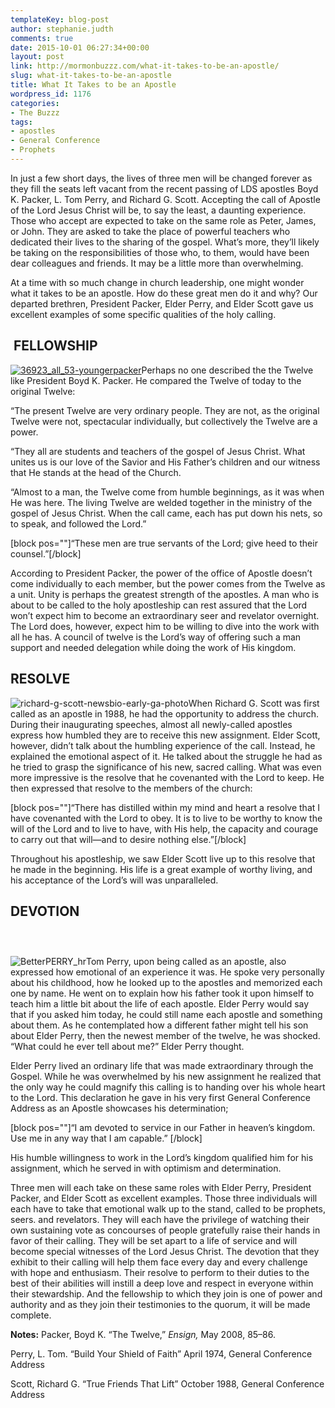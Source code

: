 ```yaml
---
templateKey: blog-post
author: stephanie.judth
comments: true
date: 2015-10-01 06:27:34+00:00
layout: post
link: http://mormonbuzzz.com/what-it-takes-to-be-an-apostle/
slug: what-it-takes-to-be-an-apostle
title: What It Takes to be an Apostle
wordpress_id: 1176
categories:
- The Buzzz
tags:
- apostles
- General Conference
- Prophets
---
```


In just a few short days, the lives of three men will be changed forever as they fill the seats left vacant from the recent passing of LDS apostles Boyd K. Packer, L. Tom Perry, and Richard G. Scott. Accepting the call of Apostle of the Lord Jesus Christ will be, to say the least, a daunting experience. Those who accept are expected to take on the same role as Peter, James, or John. They are asked to take the place of powerful teachers who dedicated their lives to the sharing of the gospel. What’s more, they’ll likely be taking on the responsibilities of those who, to them, would have been dear colleagues and friends. It may be a little more than overwhelming. 

At a time with so much change in church leadership, one might wonder what it takes to be an apostle. How do these great men do it and why? Our departed brethren, President Packer, Elder Perry, and Elder Scott gave us excellent examples of some specific qualities of the holy calling. 


##  **FELLOWSHIP**  




[![36923_all_53-youngerpacker](http://mormonbuzzz.com/wp-content/uploads/2015/09/36923_all_53-youngerpacker.jpg)](http://mormonbuzzz.com/wp-content/uploads/2015/09/36923_all_53-youngerpacker.jpg)Perhaps no one described the the Twelve like President Boyd K. Packer. He compared the Twelve of today to the original Twelve:

“The present Twelve are very ordinary people. They are not, as the original Twelve were not, spectacular individually, but collectively the Twelve are a power.

“They all are students and teachers of the gospel of Jesus Christ. What unites us is our love of the Savior and His Father’s children and our witness that He stands at the head of the Church.

“Almost to a man, the Twelve come from humble beginnings, as it was when He was here. The living Twelve are welded together in the ministry of the gospel of Jesus Christ. When the call came, each has put down his nets, so to speak, and followed the Lord.”

[block pos=""]“These men are true servants of the Lord; give heed to their counsel.”[/block]

According to President Packer, the power of the office of Apostle doesn’t come individually to each member, but the power comes from the Twelve as a unit. Unity is perhaps the greatest strength of the apostles. A man who is about to be called to the holy apostleship can rest assured that the Lord won’t expect him to become an extraordinary seer and revelator overnight. The Lord does, however, expect him to be willing to dive into the work with all he has. A council of twelve is the Lord’s way of offering such a man support and needed delegation while doing the work of His kingdom.


## **RESOLVE**




![richard-g-scott-newsbio-early-ga-photo](http://mormonbuzzz.com/wp-content/uploads/2015/09/richard-g-scott-newsbio-early-ga-photo-240x300.jpg)When Richard G. Scott was first called as an apostle in 1988, he had the opportunity to address the church. During their inaugurating speeches, almost all newly-called apostles express how humbled they are to receive this new assignment. Elder Scott, however, didn’t talk about the humbling experience of the call. Instead, he explained the emotional aspect of it. He talked about the struggle he had as he tried to grasp the significance of his new, sacred calling. What was even more impressive is the resolve that he covenanted with the Lord to keep. He then expressed that resolve to the members of the church:

[block pos=""]“There has distilled within my mind and heart a resolve that I have covenanted with the Lord to obey. It is to live to be worthy to know the will of the Lord and to live to have, with His help, the capacity and courage to carry out that will—and to desire nothing else.”[/block]

Throughout his apostleship, we saw Elder Scott live up to this resolve that he made in the beginning. His life is a great example of worthy living, and his acceptance of the Lord’s will was unparalleled.


## **DEVOTION**




###  


![BetterPERRY_hr](http://mormonbuzzz.com/wp-content/uploads/2015/09/BetterPERRY_hr-225x300.jpg)Tom Perry, upon being called as an apostle, also expressed how emotional of an experience it was. He spoke very personally about his childhood, how he looked up to the apostles and memorized each one by name. He went on to explain how his father took it upon himself to teach him a little bit about the life of each apostle. Elder Perry would say that if you asked him today, he could still name each apostle and something about them. As he contemplated how a different father might tell his son about Elder Perry, then the newest member of the twelve, he was shocked. “What could he ever tell about me?” Elder Perry thought. 

Elder Perry lived an ordinary life that was made extraordinary through the Gospel. While he was overwhelmed by his new assignment he realized that the only way he could magnify this calling is to handing over his whole heart to the Lord. This declaration he gave in his very first General Conference Address as an Apostle showcases his determination;  

[block pos=""]“I am devoted to service in our Father in heaven’s kingdom. Use me in any way that I am capable.” [/block]

His humble willingness to work in the Lord’s kingdom qualified him for his assignment, which he served in with optimism and determination.  


Three men will each take on these same roles with Elder Perry, President Packer, and Elder Scott as excellent examples. Those three individuals will each have to take that emotional walk up to the stand, called to be prophets, seers. and revelators. They will each have the privilege of watching their own sustaining vote as concourses of people gratefully raise their hands in favor of their calling. They will be set apart to a life of service and will become special witnesses of the Lord Jesus Christ. The devotion that they exhibit to their calling will help them face every day and every challenge with hope and enthusiasm. Their resolve to perform to their duties to the best of their abilities will instill a deep love and respect in everyone within their stewardship. And the fellowship to which they join is one of power and authority and as they join their testimonies to the quorum, it will be made complete.  

**Notes:**
Packer, Boyd K. “The Twelve,” _Ensign,_ May 2008, 85–86.

Perry, L. Tom. “Build Your Shield of Faith” April 1974, General Conference Address

Scott, Richard G. “True Friends That Lift” October 1988, General Conference Address
